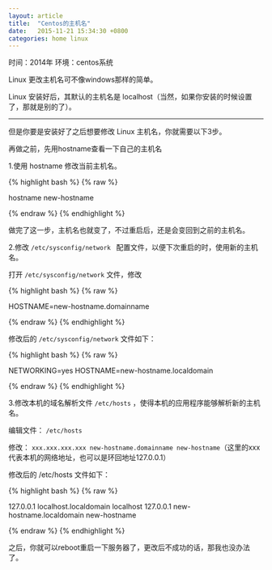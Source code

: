 ```yaml
---
layout: article
title:  "Centos的主机名"
date:   2015-11-21 15:34:30 +0800
categories: home linux
---
```



时间：2014年
环境：centos系统


Linux 更改主机名可不像windows那样的简单。

Linux 安装好后，其默认的主机名是 localhost（当然，如果你安装的时候设置了，那就是别的了）。


----------

但是你要是安装好了之后想要修改 Linux 主机名，你就需要以下3步。

再做之前，先用hostname查看一下自己的主机名

1.使用 hostname 修改当前主机名。
 
{% highlight bash %}
{% raw %}

hostname new-hostname

{% endraw %}
{% endhighlight %}

做完了这一步，主机名也就变了，不过重启后，还是会变回到之前的主机名。

2.修改 `/etc/sysconfig/network ` 配置文件，以便下次重启的时，使用新的主机名。

打开 `/etc/sysconfig/network` 文件，修改

{% highlight bash %}
{% raw %}

HOSTNAME=new-hostname.domainname

{% endraw %}
{% endhighlight %}

修改后的 `/etc/sysconfig/network` 文件如下：

{% highlight bash %}
{% raw %}

NETWORKING=yes
HOSTNAME=new-hostname.localdomain

{% endraw %}
{% endhighlight %}

3.修改本机的域名解析文件 `/etc/hosts` ，使得本机的应用程序能够解析新的主机名。

编辑文件： `/etc/hosts`

修改： `xxx.xxx.xxx.xxx new-hostname.domainname new-hostname`（这里的xxx代表本机的网络地址，也可以是环回地址127.0.0.1）

修改后的 /etc/hosts 文件如下：

{% highlight bash %}
{% raw %}

127.0.0.1  localhost.localdomain localhost
127.0.0.1  new-hostname.localdomain new-hostname

{% endraw %}
{% endhighlight %}

之后，你就可以reboot重启一下服务器了，更改后不成功的话，那我也没办法了。
